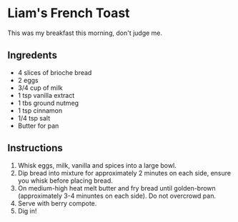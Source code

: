 # Liam's French Toast
This was my breakfast this morning, don't judge me.
## Ingredents
- 4 slices of brioche bread
- 2 eggs
- 3/4 cup of milk
- 1 tsp vanilla extract 
- 1 tbs ground nutmeg
- 1 tsp cinnamon
- 1/4 tsp salt
- Butter for pan
## Instructions
1. Whisk eggs, milk, vanilla and spices into a large bowl.
2. Dip bread into mixture for approximately 2 minutes on each side, ensure you whisk before placing bread.
3. On medium-high heat melt butter and fry bread until golden-brown (approximately 3-4 minuntes on each side). Do not overcrowd pan.
4. Serve with berry compote.
5. Dig in!
